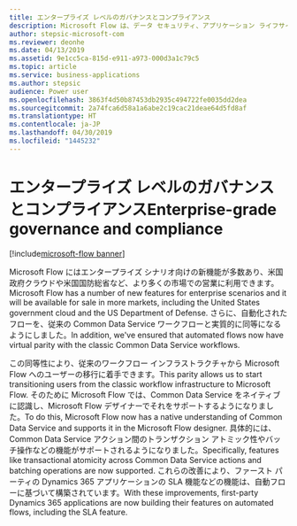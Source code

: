 ```yaml
---
title: エンタープライズ レベルのガバナンスとコンプライアンス
description: Microsoft Flow は、データ セキュリティ、アプリケーション ライフサイクル管理、およびサポート性に関して組織を支援します。
author: stepsic-microsoft-com
ms.reviewer: deonhe
ms.date: 04/13/2019
ms.assetid: 9e1cc5ca-815d-e911-a973-000d3a1c79c5
ms.topic: article
ms.service: business-applications
ms.author: stepsic
audience: Power user
ms.openlocfilehash: 3863f4d50b87453db2935c494722fe0035dd2dea
ms.sourcegitcommit: 2a74fca6d58a1a6abe2c19cac21deae64d5fd8af
ms.translationtype: HT
ms.contentlocale: ja-JP
ms.lasthandoff: 04/30/2019
ms.locfileid: "1445232"
---
```

# <a name="enterprise-grade-governance-and-compliance"></a><span data-ttu-id="4ecb6-103">エンタープライズ レベルのガバナンスとコンプライアンス</span><span class="sxs-lookup"><span data-stu-id="4ecb6-103">Enterprise-grade governance and compliance</span></span>

[!include[microsoft-flow banner](../includes/microsoft-flow.md)]

<span data-ttu-id="4ecb6-104">Microsoft Flow にはエンタープライズ シナリオ向けの新機能が多数あり、米国政府クラウドや米国国防総省など、より多くの市場での営業に利用できます。</span><span class="sxs-lookup"><span data-stu-id="4ecb6-104">Microsoft Flow has a number of new features for enterprise scenarios and it will be available for sale in more markets, including the United States government cloud and the US Department of Defense.</span></span> <span data-ttu-id="4ecb6-105">さらに、自動化されたフローを、従来の Common Data Service ワークフローと実質的に同等になるようにしました。</span><span class="sxs-lookup"><span data-stu-id="4ecb6-105">In addition, we've ensured that automated flows now have virtual parity with the classic Common Data Service workflows.</span></span> 

<span data-ttu-id="4ecb6-106">この同等性により、従来のワークフロー インフラストラクチャから Microsoft Flow へのユーザーの移行に着手できます。</span><span class="sxs-lookup"><span data-stu-id="4ecb6-106">This parity allows us to start transitioning users from the classic workflow infrastructure to Microsoft Flow.</span></span> <span data-ttu-id="4ecb6-107">そのために Microsoft Flow では、Common Data Service をネイティブに認識し、Microsoft Flow デザイナーでそれをサポートするようになりました。</span><span class="sxs-lookup"><span data-stu-id="4ecb6-107">To do this, Microsoft Flow now has a native understanding of Common Data Service and supports it in the Microsoft Flow designer.</span></span> <span data-ttu-id="4ecb6-108">具体的には、Common Data Service アクション間のトランザクション アトミック性やバッチ操作などの機能がサポートされるようになりました。</span><span class="sxs-lookup"><span data-stu-id="4ecb6-108">Specifically, features like transactional atomicity across Common Data Service actions and batching operations are now supported.</span></span> <span data-ttu-id="4ecb6-109">これらの改善により、ファースト パーティの Dynamics 365 アプリケーションの SLA 機能などの機能は、自動フローに基づいて構築されています。</span><span class="sxs-lookup"><span data-stu-id="4ecb6-109">With these improvements, first-party Dynamics 365 applications are now building their features on automated flows, including the SLA feature.</span></span>
